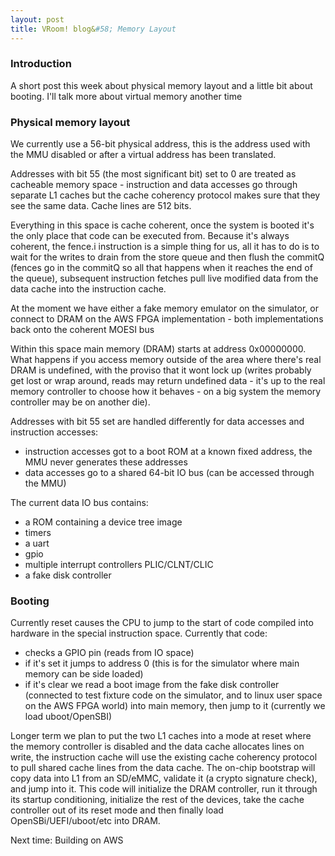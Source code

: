 ```yaml
---
layout: post
title: VRoom! blog&#58; Memory Layout
---
```


### Introduction

A short post this week about physical memory layout and a little bit about booting. I'll talk more
about virtual memory another time

### Physical memory layout

We currently use a 56-bit physical address, this is the address used with the MMU disabled or after a
virtual address has been translated. 

Addresses with bit 55 (the most significant bit) set to 0 are treated as cacheable memory space - instruction
and data accesses go through separate L1 caches but the cache coherency protocol makes sure that they see the
same data. Cache lines are 512 bits.

Everything in this space is cache coherent, once the system is booted it's the only place that code can
be executed from. Because it's always coherent, the fence.i instruction is a simple thing for us, all it has to do is to
wait for the writes to drain from the store queue and then flush the commitQ (fences go in the commitQ so all
that happens when it reaches the end of the queue), subsequent instruction fetches
pull live modified data from the data cache into the instruction cache.

At the moment we have either a fake memory emulator on the simulator, or connect to DRAM on the AWS FPGA 
implementation - both implementations back onto the coherent MOESI bus

Within this space main memory (DRAM) starts at address 0x00000000. What happens if you access memory
outside of the area where there's real DRAM is undefined, with the proviso that it wont lock up
(writes probably get lost or wrap around, reads may return undefined data - it's up to the real
memory controller to choose how it behaves - on a big system the memory controller may be on another die). 

Addresses with bit 55 set are handled differently for data accesses and instruction accesses:
* instruction accesses got to a boot ROM at a known fixed address, the MMU never generates these addresses
* data accesses go to a shared 64-bit IO bus (can be accessed through the MMU)

The current data IO bus contains:
* a ROM containing a device tree image
* timers
* a uart
* gpio
* multiple interrupt controllers PLIC/CLNT/CLIC
* a fake disk controller

### Booting

Currently reset causes the CPU to jump to the start of code compiled into hardware in the special instruction space.
Currently that code:
* checks a GPIO pin (reads from IO space)
* if it's set it jumps to address 0 (this is for the simulator where main memory can be side loaded)
* if it's clear we read a boot image from the fake disk controller (connected to test fixture code on
the simulator, and to linux user space on the AWS FPGA world) into main memory, then jump to it
(currently we load uboot/OpenSBI)

Longer term we plan to put the two L1 caches into a mode at reset where the memory controller is disabled
and the data cache allocates lines on write, the instruction cache will use the existing cache coherency protocol
to pull shared cache lines from the data cache. The on-chip bootstrap will copy data into L1 from an SD/eMMC, validate it
(a crypto signature check), and jump into it. This code will initialize the DRAM controller, run it through
its startup conditioning, initialize the rest of the devices, take the cache controller out of
its reset mode and then finally load OpenSBi/UEFI/uboot/etc into DRAM.

Next time: Building on AWS
